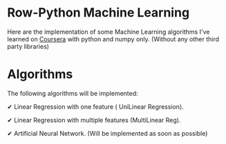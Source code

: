 # Row-Python Machine Learning
Here are the implementation of some Machine Learning algorithms I've learned on [ Coursera](https://www.coursera.com) with python and numpy only. (Without any other third party libraries)


# Algorithms 
The following algorithms will be implemented:

✔ Linear Regression with one feature ( UniLinear Regression).

✔ Linear Regression with multiple features (MultiLinear Reg).

✔ Artificial Neural Network. (Will be implemented as soon as possible)
